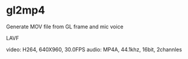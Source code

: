 gl2mp4
======

Generate MOV file from GL frame and mic voice

LAVF

video: H264, 640X960, 30.0FPS
audio: MP4A, 44.1khz, 16bit, 2channles

